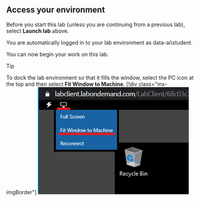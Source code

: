 ## Access your environment

Before you start this lab (unless you are continuing from a previous lab), select **Launch lab** above.

You are automatically logged in to your lab environment as data-ai\student.

You can now begin your work on this lab.

> [!TIP]
> To dock the lab environment so that it fills the window, select the PC icon at the top and then select **Fit Window to Machine**.
> [!div class="mx-imgBorder"]
> [![Screenshot of the lab with the PC icon selected and the Fit Window to Machine option highlighted.](./fit-window.png)](./fit-window.png#lightbox)
